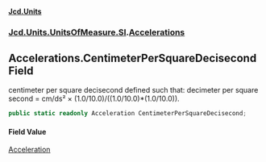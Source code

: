 #### [Jcd.Units](index 'index')
### [Jcd.Units.UnitsOfMeasure.SI](Jcd.Units.UnitsOfMeasure.SI 'Jcd.Units.UnitsOfMeasure.SI').[Accelerations](Accelerations 'Jcd.Units.UnitsOfMeasure.SI.Accelerations')

## Accelerations.CentimeterPerSquareDecisecond Field

centimeter per square decisecond defined such that: decimeter per square second = cm/ds² ×
(1.0/10.0)/((1.0/10.0)*(1.0/10.0)).

```csharp
public static readonly Acceleration CentimeterPerSquareDecisecond;
```

#### Field Value
[Acceleration](Acceleration 'Jcd.Units.UnitTypes.Acceleration')